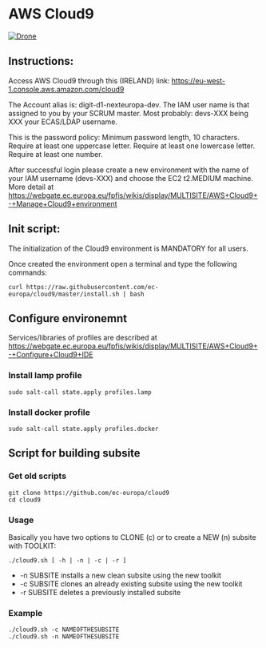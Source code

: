 # AWS Cloud9

[![Drone](https://drone.fpfis.eu/api/badges/ec-europa/cloud9/status.svg?branch=master)](https://drone.fpfis.eu/ec-europa/cloud9)

## Instructions:

Access AWS Cloud9 through this (IRELAND) link: <https://eu-west-1.console.aws.amazon.com/cloud9>

The Account alias is: digit-d1-nexteuropa-dev. The IAM user name is that assigned to you by your SCRUM master. Most probably: devs-XXX being XXX your ECAS/LDAP username.

This is the password policy: Minimum password length, 10 characters.
Require at least one uppercase letter. Require at least one lowercase letter. Require at least one number.

After successful login please create a new environment with the name of your IAM username (devs-XXX) and choose the EC2 t2.MEDIUM machine. More detail at <https://webgate.ec.europa.eu/fpfis/wikis/display/MULTISITE/AWS+Cloud9+-+Manage+Cloud9+environment>  

## Init script:

The initialization of the Cloud9 environment is MANDATORY for all users.

Once created the environment open a terminal and type the following commands:

```
curl https://raw.githubusercontent.com/ec-europa/cloud9/master/install.sh | bash 
```

## Configure environemnt

Services/libraries of profiles are described at  <https://webgate.ec.europa.eu/fpfis/wikis/display/MULTISITE/AWS+Cloud9+-+Configure+Cloud9+IDE>

### Install lamp profile

```
sudo salt-call state.apply profiles.lamp
```

### Install docker profile
```
sudo salt-call state.apply profiles.docker
```

## Script for building subsite

### Get old scripts
```
git clone https://github.com/ec-europa/cloud9
cd cloud9
```

### Usage
Basically you have two options to CLONE (c) or to create a NEW (n) subsite with TOOLKIT:
```
./cloud9.sh [ -h | -n | -c | -r ]
 ```

* -n SUBSITE 	installs a new clean subsite using the new toolkit
* -c SUBSITE 	clones an already existing subsite using the new toolkit
* -r SUBSITE deletes a previously installed subsite

### Example

```
./cloud9.sh -c NAMEOFTHESUBSITE
./cloud9.sh -n NAMEOFTHESUBSITE
```
